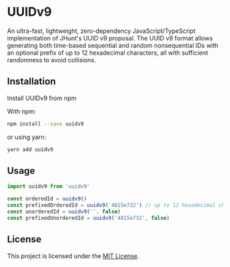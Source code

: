 # UUIDv9

An ultra-fast, lightweight, zero-dependency JavaScript/TypeScript implementation of JHunt's UUID v9 proposal. The UUID v9 format allows generating both time-based sequential and random nonsequential IDs with an optional prefix of up to 12 hexadecimal characters, all with sufficient randomness to avoid collisions.

<!-- To learn more about UUID v9, please visit the website: https://uuidv9.jhunt.dev -->

## Installation

Install UUIDv9 from npm

With npm:
```bash
npm install --save uuidv9
```
or using yarn:
```bash
yarn add uuidv9
```

## Usage

```javascript
import uuidv9 from 'uuidv9' 

const orderedId = uuidv9()
const prefixedOrderedId = uuidv9('4815e732') // up to 12 hexadecimal characters
const unorderedId = uuidv9('', false)
const prefixedUnorderedId = uuidv9('4815e732', false)
```

## License

This project is licensed under the [MIT License](LICENSE).